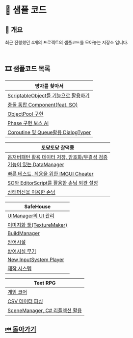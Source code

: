 # 🔎 샘플 코드

## 🎉 개요

최근 진행했던 4개의 프로젝트의 샘플코드를 모아놓는 저장소 입니다.

<br>

## 🎞 샘플코드 목록


|망자를 찾아서|
|---|
|[ScriptableObject를 기능으로 활용하기](/SampleCode/FindDeathMan/ScriptableObjectFunction/)|
|[충돌 통합 Component(feat. SO)](/SampleCode/FindDeathMan/IntegrateCollision/)|
|[ObjectPool 구현](/SampleCode/FindDeathMan/ObjectPool/)|
|[Phase 구현 보스 AI](/SampleCode/FindDeathMan/PhaseBossAI/)|
|[Coroutine 및 Queue활용 DialogTyper](/SampleCode/FindDeathMan/DialogTyper/)|

|토당토당 찰떡쿵|
|---|
|[옵저버패턴 활용 데이터 저장, 암호화/무결성 검증<br> 기능이 있는 DataManager](/SampleCode/TodangTodang/DataManager/)|
|[빠른 테스트, 적용을 위한 IMGUI Cheater](/SampleCode/TodangTodang/Cheater/)|
|[SO와 EditorScript를 활용한 손님 외관 설정](/SampleCode/TodangTodang/Customer/AppearanceEditorScript/)|
|[상태머신을 이용한 손님](/SampleCode/TodangTodang/Customer/StateMachine/)|


|SafeHouse|
|---|
|[UIManager의 UI 관리](/SampleCode/SafeHouse/UIManager/)|
|[이미지화 툴(TextureMaker)](/SampleCode/SafeHouse/TextureMaker/)|
|[BuildManager](/SampleCode/SafeHouse/BuildManager/)|
|[방어시설](/SampleCode/SafeHouse/Turret/)|
|[방어시설 무기](/SampleCode/SafeHouse/Bullets/)|
|[New InputSystem Player](/SampleCode/SafeHouse/Player/)|
|[제작 시스템](/SampleCode/SafeHouse/CraftManager/)|



|Text RPG|
|---|
|[게임 코어](/SampleCode/TextRPG/SystemCore/)|
|[CSV 데이터 파싱](/SampleCode/TextRPG/DataReader/)|
|[SceneManager, C# 리플렉션 활용](/SampleCode/TextRPG/SceneManager/)|

## [⏮ 돌아가기](../)